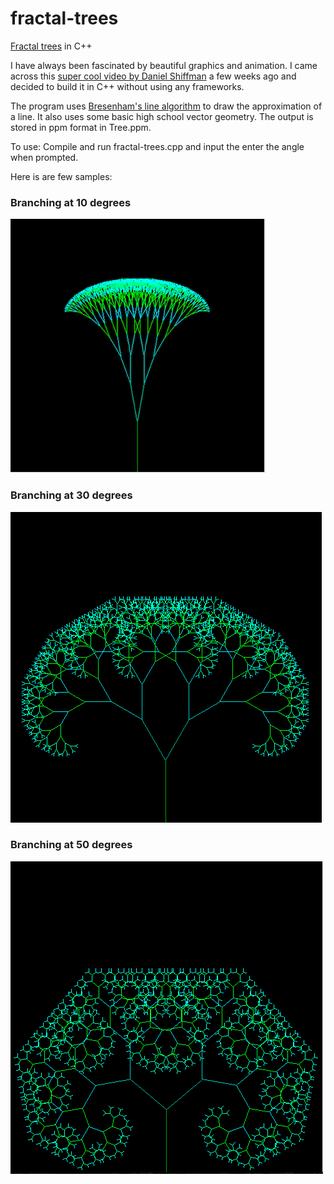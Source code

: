 # fractal-trees
[Fractal trees](http://davis.wpi.edu/~matt/courses/fractals/trees.html) in C++

I have always been fascinated by beautiful graphics and animation. I came across this 
[super cool video by Daniel Shiffman](https://www.youtube.com/watch?v=0jjeOYMjmDU) a few weeks ago and decided to build it in C++ without using any frameworks.

The program uses [Bresenham's line algorithm](https://en.wikipedia.org/wiki/Bresenham%27s_line_algorithm) to draw the approximation of a line. It also uses some basic high school vector geometry. The output is stored in ppm format in Tree.ppm.

To use: Compile and run fractal-trees.cpp and input the enter the angle when prompted.

Here is are few samples:

### Branching at 10 degrees

![Branching at 10 degree](images/Tree1.png)

### Branching at 30 degrees

<img src="images/Tree2.png"/>

### Branching at 50 degrees

<img src="images/Tree3.png"/>

